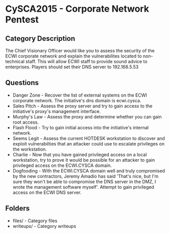 CySCA2015 - Corporate Network Pentest
=====================================

Category Description
--------------------
The Chief Visionary Officer would like you to assess the security of the ECWI corporate network and explain the vulnerabilites located to non-technical staff. This will allow ECWI staff to provide sound advice to enterprises. Players should set their DNS server to 192.168.5.53

Questions
---------
* Danger Zone - Recover the list of external systems on the ECWI corporate network. The initiative's dns domain is ecwi.cysca.
* Sales Pitch - Assess the proxy server and try to gain access to the initiative's proxy's management interface. 
* Murphy's Law - Assess the proxy and determine whether you can gain root access.
* Flash Flood - Try to gain initial access into the initiative's internal network.
* Seems Legit - Assess the current HOTDESK workstation to discover and exploit vulnerabilties that an attacker could use to escalate privileges on the workstation. 
* Charlie - Now that you have gained privileged access on a local workstation, try to prove it would be possible for an attacker to gain privileged access on the ECWI.CYSCA domain.
* Dogfooding - With the ECWI.CYSCA domain well and truly compromised by the new contractors, Jeremy Amadio has said 'That's nice, but I'm sure they won't be able to compromise the DNS server in the DMZ, I wrote the management software myself'. Attempt to gain privileged access on the ECWI DNS server.

Folders
-------
* files/ - Category files
* writeups/ - Category writeups
